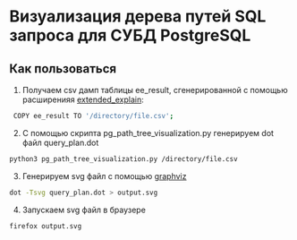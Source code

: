 # Визуализация дерева путей SQL запроса для СУБД PostgreSQL

## Как пользоваться 
  
1. Получаем csv дамп таблицы ee_result, сгенерированной с помощью расширенияя [extended_explain]():
```bash
 COPY ee_result TO '/directory/file.csv';
```
2. С помощью скрипта pg_path_tree_visualization.py генерируем dot файл query_plan.dot
```bash
python3 pg_path_tree_visualization.py /directory/file.csv
```
3. Генерируем svg файл с помощью [graphviz](https://graphviz.org/)
```bash
dot -Tsvg query_plan.dot > output.svg
```
4. Запускаем svg файл в браузере
```bash
firefox output.svg
```